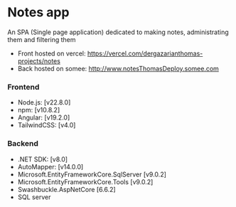 # Notes app

An SPA (Single page application) dedicated to making notes, administrating them and filtering them

- Front hosted on vercel: https://vercel.com/dergazarianthomas-projects/notes
- Back hosted on somee: http://www.notesThomasDeploy.somee.com 

### Frontend
- Node.js: [v22.8.0]
- npm: [v10.8.2]
- Angular: [v19.2.0]
- TailwindCSS: [v4.0]

### Backend
- .NET SDK: [v8.0]
- AutoMapper: [v14.0.0]
- Microsoft.EntityFrameworkCore.SqlServer [v9.0.2]
- Microsoft.EntityFrameworkCore.Tools [v9.0.2]
- Swashbuckle.AspNetCore [6.6.2]
- SQL server

